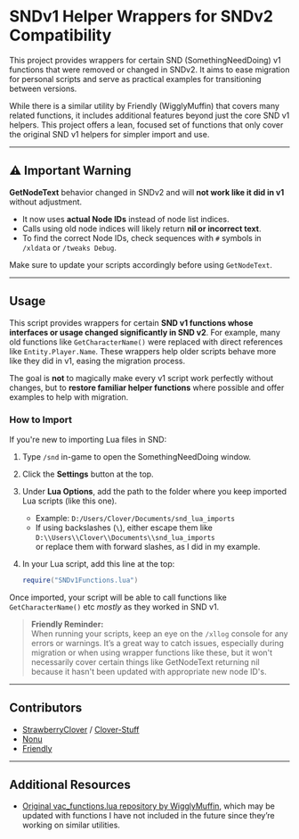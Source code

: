 # SNDv1 Helper Wrappers for SNDv2 Compatibility

This project provides wrappers for certain SND (SomethingNeedDoing) v1 functions that were removed or changed in SNDv2. It aims to ease migration for personal scripts and serve as practical examples for transitioning between versions.

While there is a similar utility by Friendly (WigglyMuffin) that covers many related functions, it includes additional features beyond just the core SND v1 helpers. This project offers a lean, focused set of functions that only cover the original SND v1 helpers for simpler import and use.

---

## ⚠️ Important Warning

**GetNodeText** behavior changed in SNDv2 and will **not work like it did in v1** without adjustment.

- It now uses **actual Node IDs** instead of node list indices.
- Calls using old node indices will likely return **nil or incorrect text**.
- To find the correct Node IDs, check sequences with `#` symbols in `/xldata` or `/tweaks Debug`.

Make sure to update your scripts accordingly before using `GetNodeText`.

---

## Usage

This script provides wrappers for certain **SND v1 functions whose interfaces or usage changed significantly in SND v2**. For example, many old functions like `GetCharacterName()` were replaced with direct references like `Entity.Player.Name`. These wrappers help older scripts behave more like they did in v1, easing the migration process.

The goal is **not** to magically make every v1 script work perfectly without changes, but to **restore familiar helper functions** where possible and offer examples to help with migration.

### How to Import

If you're new to importing Lua files in SND:

1. Type `/snd` in-game to open the SomethingNeedDoing window.
2. Click the **Settings** button at the top.
3. Under **Lua Options**, add the path to the folder where you keep imported Lua scripts (like this one).
   - Example: `D:/Users/Clover/Documents/snd_lua_imports`
   - If using backslashes (`\`), either escape them like `D:\\Users\\Clover\\Documents\\snd_lua_imports`  
     or replace them with forward slashes, as I did in my example.
4. In your Lua script, add this line at the top:

   ```lua
   require("SNDv1Functions.lua")
   ```

Once imported, your script will be able to call functions like `GetCharacterName()` etc *mostly* as they worked in SND v1.

> **Friendly Reminder:**  
> When running your scripts, keep an eye on the `/xllog` console for any errors or warnings. It’s a great way to catch issues, especially during migration or when using wrapper functions like these, but it won't necessarily cover certain things like GetNodeText returning nil because it hasn't been updated with appropriate new node ID's.

---

## Contributors

- [StrawberryClover](https://github.com/StrawberryClover) / [Clover-Stuff](https://github.com/Clover-Stuff)  
- [Nonu](https://github.com/Nonunon)  
- [Friendly](https://github.com/WigglyMuffin)  

---

## Additional Resources

- [Original vac_functions.lua repository by WigglyMuffin](https://github.com/WigglyMuffin/SNDScripts/blob/main/vac_functions.lua), which may be updated with functions I have not included in the future since they’re working on similar utilities.
